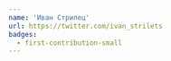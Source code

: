 ```yaml
---
name: 'Иван Стрилец'
url: https://twitter.com/ivan_strilets
badges:
  - first-contribution-small
---
```

